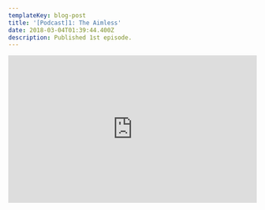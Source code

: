 ```yaml
---
templateKey: blog-post
title: '[Podcast]1: The Aimless'
date: 2018-03-04T01:39:44.400Z
description: Published 1st episode.
---
```

<iframe width="100%" height="300" scrolling="no" frameborder="no" allow="autoplay" src="https://w.soundcloud.com/player/?url=https%3A//api.soundcloud.com/tracks/398228949&color=%23ff5500&auto_play=false&hide_related=false&show_comments=true&show_user=true&show_reposts=false&show_teaser=true&visual=true"></iframe>
